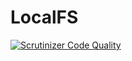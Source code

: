# LocalFS

[![Scrutinizer Code Quality](https://scrutinizer-ci.com/g/HexMakina/LocalFS/badges/quality-score.png?b=main)](https://scrutinizer-ci.com/g/HexMakina/LocalFS/?branch=main)
